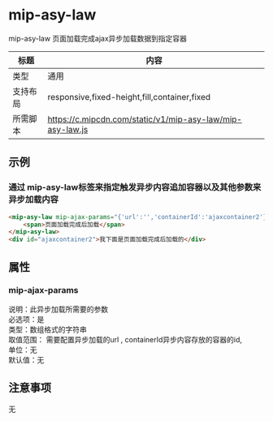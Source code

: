 # mip-asy-law

mip-asy-law 页面加载完成ajax异步加载数据到指定容器

标题|内容
----|----
类型|通用
支持布局|responsive,fixed-height,fill,container,fixed
所需脚本|https://c.mipcdn.com/static/v1/mip-asy-law/mip-asy-law.js

## 示例

### 通过 mip-asy-law标签来指定触发异步内容追加容器以及其他参数来异步加载内容
```html
<mip-asy-law mip-ajax-params="{'url':'','containerId':'ajaxcontainer2'}">
    <span>页面加载完成后加载</span>
</mip-asy-law>
<div id="ajaxcontainer2">我下面是页面加载完成后加载的</div>
```

## 属性

### mip-ajax-params

说明：此异步加载所需要的参数   
必选项：是   
类型：数组格式的字符串   
取值范围：   需要配置异步加载的url ,   containerId异步内容存放的容器的id,   
单位：无   
默认值：无   

   

## 注意事项
无
